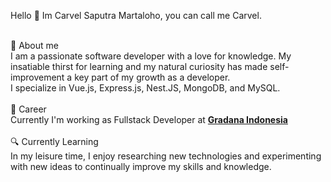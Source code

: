 
Hello 👋 
Im Carvel Saputra Martaloho, you can call me Carvel.

<br>💬 About me 
<br>
I am a passionate software developer with a love for knowledge. My insatiable thirst for learning and my natural curiosity has made self-improvement a key part of my growth as a developer. 
<br>
I specialize in Vue.js, Express.js, Nest.JS, MongoDB, and MySQL.
<br>
<br>
:briefcase: Career
<br>
Currently I'm working as Fullstack Developer at [**Gradana Indonesia**](https://gradana.co.id/)
<br><br>
🔍 Currently Learning
<br>
In my leisure time, I enjoy researching new technologies and experimenting with new ideas to continually improve my skills and knowledge.


<!--
**carvelsaputra/carvelsaputra** is a ✨ _special_ ✨ repository because its `README.md` (this file) appears on your GitHub profile.

Here are some ideas to get you started:

- 🔭 I’m currently working on ...
- 🌱 I’m currently learning ...
- 👯 I’m looking to collaborate on ...
- 🤔 I’m looking for help with ...
- 💬 Ask me about ...
- 📫 How to reach me: ...
- 😄 Pronouns: ...
- ⚡ Fun fact: ...
-->
